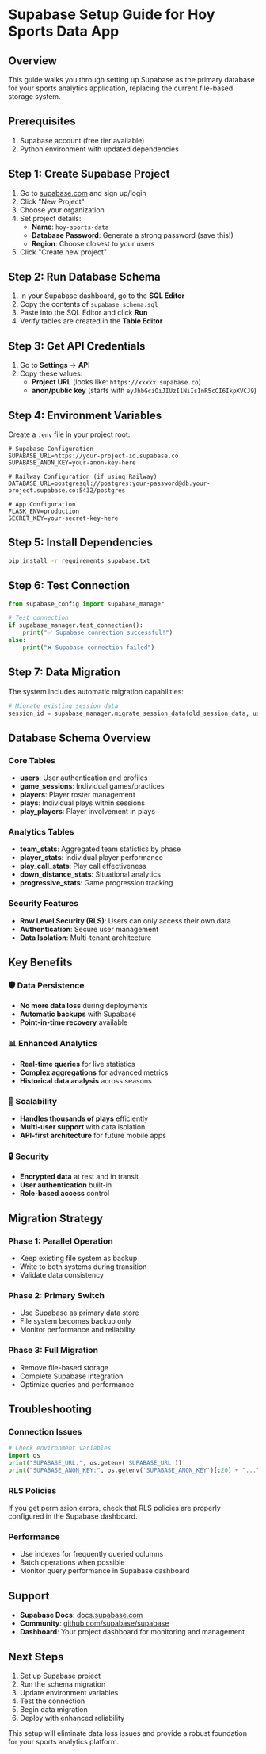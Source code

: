# Supabase Setup Guide for Hoy Sports Data App

## Overview
This guide walks you through setting up Supabase as the primary database for your sports analytics application, replacing the current file-based storage system.

## Prerequisites
1. Supabase account (free tier available)
2. Python environment with updated dependencies

## Step 1: Create Supabase Project

1. Go to [supabase.com](https://supabase.com) and sign up/login
2. Click "New Project"
3. Choose your organization
4. Set project details:
   - **Name**: `hoy-sports-data`
   - **Database Password**: Generate a strong password (save this!)
   - **Region**: Choose closest to your users
5. Click "Create new project"

## Step 2: Run Database Schema

1. In your Supabase dashboard, go to the **SQL Editor**
2. Copy the contents of `supabase_schema.sql`
3. Paste into the SQL Editor and click **Run**
4. Verify tables are created in the **Table Editor**

## Step 3: Get API Credentials

1. Go to **Settings** → **API**
2. Copy these values:
   - **Project URL** (looks like: `https://xxxxx.supabase.co`)
   - **anon/public key** (starts with `eyJhbGciOiJIUzI1NiIsInR5cCI6IkpXVCJ9`)

## Step 4: Environment Variables

Create a `.env` file in your project root:

```env
# Supabase Configuration
SUPABASE_URL=https://your-project-id.supabase.co
SUPABASE_ANON_KEY=your-anon-key-here

# Railway Configuration (if using Railway)
DATABASE_URL=postgresql://postgres:your-password@db.your-project.supabase.co:5432/postgres

# App Configuration
FLASK_ENV=production
SECRET_KEY=your-secret-key-here
```

## Step 5: Install Dependencies

```bash
pip install -r requirements_supabase.txt
```

## Step 6: Test Connection

```python
from supabase_config import supabase_manager

# Test connection
if supabase_manager.test_connection():
    print("✅ Supabase connection successful!")
else:
    print("❌ Supabase connection failed")
```

## Step 7: Data Migration

The system includes automatic migration capabilities:

```python
# Migrate existing session data
session_id = supabase_manager.migrate_session_data(old_session_data, user_id)
```

## Database Schema Overview

### Core Tables
- **users**: User authentication and profiles
- **game_sessions**: Individual games/practices
- **players**: Player roster management
- **plays**: Individual plays within sessions
- **play_players**: Player involvement in plays

### Analytics Tables
- **team_stats**: Aggregated team statistics by phase
- **player_stats**: Individual player performance
- **play_call_stats**: Play call effectiveness
- **down_distance_stats**: Situational analytics
- **progressive_stats**: Game progression tracking

### Security Features
- **Row Level Security (RLS)**: Users can only access their own data
- **Authentication**: Secure user management
- **Data Isolation**: Multi-tenant architecture

## Key Benefits

### 🛡️ Data Persistence
- **No more data loss** during deployments
- **Automatic backups** with Supabase
- **Point-in-time recovery** available

### 📊 Enhanced Analytics
- **Real-time queries** for live statistics
- **Complex aggregations** for advanced metrics
- **Historical data analysis** across seasons

### 🚀 Scalability
- **Handles thousands of plays** efficiently
- **Multi-user support** with data isolation
- **API-first architecture** for future mobile apps

### 🔒 Security
- **Encrypted data** at rest and in transit
- **User authentication** built-in
- **Role-based access** control

## Migration Strategy

### Phase 1: Parallel Operation
- Keep existing file system as backup
- Write to both systems during transition
- Validate data consistency

### Phase 2: Primary Switch
- Use Supabase as primary data store
- File system becomes backup only
- Monitor performance and reliability

### Phase 3: Full Migration
- Remove file-based storage
- Complete Supabase integration
- Optimize queries and performance

## Troubleshooting

### Connection Issues
```python
# Check environment variables
import os
print("SUPABASE_URL:", os.getenv('SUPABASE_URL'))
print("SUPABASE_ANON_KEY:", os.getenv('SUPABASE_ANON_KEY')[:20] + "...")
```

### RLS Policies
If you get permission errors, check that RLS policies are properly configured in the Supabase dashboard.

### Performance
- Use indexes for frequently queried columns
- Batch operations when possible
- Monitor query performance in Supabase dashboard

## Support

- **Supabase Docs**: [docs.supabase.com](https://docs.supabase.com)
- **Community**: [github.com/supabase/supabase](https://github.com/supabase/supabase)
- **Dashboard**: Your project dashboard for monitoring and management

## Next Steps

1. Set up Supabase project
2. Run the schema migration
3. Update environment variables
4. Test the connection
5. Begin data migration
6. Deploy with enhanced reliability

This setup will eliminate data loss issues and provide a robust foundation for your sports analytics platform.
